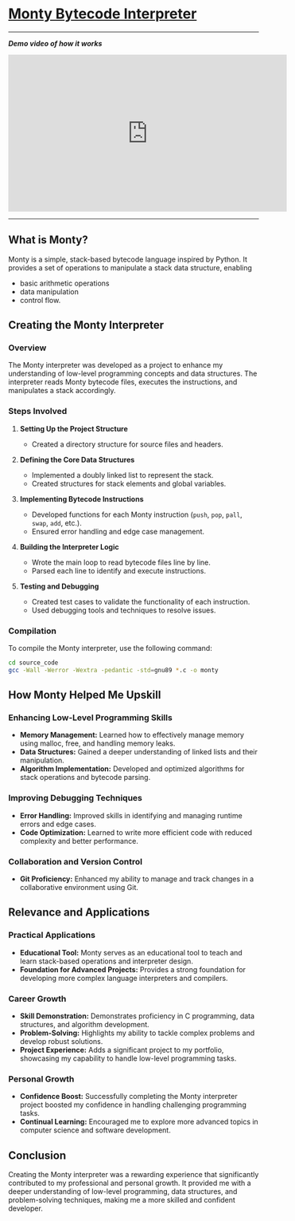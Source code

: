 # [Monty Bytecode Interpreter](https://micahondiwa.hashnode.dev/monty-language-implementing-stacks-queues)

----
***Demo video of how it works***

<iframe width="560" height="315" src="https://www.youtube.com/embed/eoQoBALkBSw" frameborder="0" allowfullscreen></iframe>

----

## What is Monty?

Monty is a simple, stack-based bytecode language inspired by Python.
It provides a set of operations to manipulate a stack data structure, enabling

- basic arithmetic operations
- data manipulation
- control flow.

## Creating the Monty Interpreter

### Overview

The Monty interpreter was developed as a project to enhance my understanding of low-level programming concepts and data structures. The interpreter reads Monty bytecode files, executes the instructions, and manipulates a stack accordingly.

### Steps Involved

1. **Setting Up the Project Structure**
   - Created a directory structure for source files and headers.

2. **Defining the Core Data Structures**
   - Implemented a doubly linked list to represent the stack.
   - Created structures for stack elements and global variables.

3. **Implementing Bytecode Instructions**
   - Developed functions for each Monty instruction (`push`, `pop`, `pall`, `swap`, `add`, etc.).
   - Ensured error handling and edge case management.

4. **Building the Interpreter Logic**
   - Wrote the main loop to read bytecode files line by line.
   - Parsed each line to identify and execute instructions.

5. **Testing and Debugging**
   - Created test cases to validate the functionality of each instruction.
   - Used debugging tools and techniques to resolve issues.

### Compilation

To compile the Monty interpreter, use the following command:

```bash
cd source_code
gcc -Wall -Werror -Wextra -pedantic -std=gnu89 *.c -o monty
```

## How Monty Helped Me Upskill

### Enhancing Low-Level Programming Skills

- **Memory Management:** Learned how to effectively manage memory using malloc, free, and handling memory leaks.
- **Data Structures:** Gained a deeper understanding of linked lists and their manipulation.
- **Algorithm Implementation:** Developed and optimized algorithms for stack operations and bytecode parsing.

### Improving Debugging Techniques

- **Error Handling:** Improved skills in identifying and managing runtime errors and edge cases.
- **Code Optimization:** Learned to write more efficient code with reduced complexity and better performance.

### Collaboration and Version Control

- **Git Proficiency:** Enhanced my ability to manage and track changes in a collaborative environment using Git.

## Relevance and Applications

### Practical Applications

- **Educational Tool:** Monty serves as an educational tool to teach and learn stack-based operations and interpreter design.
- **Foundation for Advanced Projects:** Provides a strong foundation for developing more complex language interpreters and compilers.

### Career Growth

- **Skill Demonstration:** Demonstrates proficiency in C programming, data structures, and algorithm development.
- **Problem-Solving:** Highlights my ability to tackle complex problems and develop robust solutions.
- **Project Experience:** Adds a significant project to my portfolio, showcasing my capability to handle low-level programming tasks.

### Personal Growth

- **Confidence Boost:** Successfully completing the Monty interpreter project boosted my confidence in handling challenging programming tasks.
- **Continual Learning:** Encouraged me to explore more advanced topics in computer science and software development.

## Conclusion

Creating the Monty interpreter was a rewarding experience that significantly contributed to my professional and personal growth. It provided me with a deeper understanding of low-level programming, data structures, and problem-solving techniques, making me a more skilled and confident developer.
